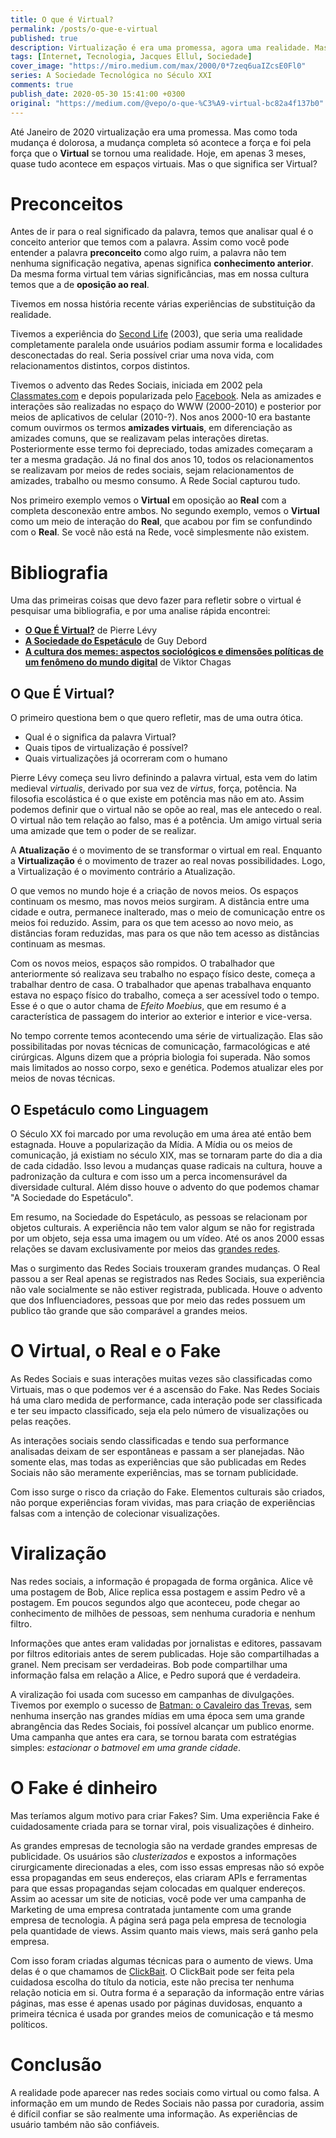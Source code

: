 ```yaml
---
title: O que é Virtual?
permalink: /posts/o-que-e-virtual
published: true
description: Virtualização é era uma promessa, agora uma realidade. Mas já parou para pensar no que é virtual?
tags: [Internet, Tecnologia, Jacques Ellul, Sociedade]
cover_image: "https://miro.medium.com/max/2000/0*7zeq6uaIZcsE0Fl0"
series: A Sociedade Tecnológica no Século XXI
comments: true
publish_date: 2020-05-30 15:41:00 +0300
original: "https://medium.com/@vepo/o-que-%C3%A9-virtual-bc82a4f137b0"
---
```


Até Janeiro de 2020 virtualização era uma promessa. Mas como toda mudança é dolorosa, a mudança completa só acontece a força e foi pela força que o **Virtual** se tornou uma realidade. Hoje, em apenas 3 meses, quase tudo acontece em espaços virtuais. Mas o que significa ser Virtual?

# Preconceitos

Antes de ir para o real significado da palavra, temos que analisar qual é o conceito anterior que temos com a palavra. Assim como você pode entender a palavra **preconceito** como algo ruim, a palavra não tem nenhuma significação negativa, apenas significa **conhecimento anterior**. Da mesma forma virtual tem várias significâncias, mas em nossa cultura temos que a de **oposição ao real**.

Tivemos em nossa história recente várias experiências de substituição da realidade. 

Tivemos a experiência do [Second Life](https://pt.wikipedia.org/wiki/Second_Life) (2003), que seria uma realidade completamente paralela onde usuários podiam assumir forma e localidades desconectadas do real. Seria possível criar uma nova vida, com relacionamentos distintos, corpos distintos.

Tivemos o advento das Redes Sociais, iniciada em 2002 pela [Classmates.com](https://pt.wikipedia.org/wiki/Classmates.com) e depois popularizada pelo [Facebook](https://vepo.github.io/posts/19-00-00-a-rede-social-e-a-democracia/). Nela as amizades e interações são realizadas no espaço do WWW (2000-2010) e posterior por meios de aplicativos de celular (2010-?). Nos anos 2000-10 era bastante comum ouvirmos os termos **amizades virtuais**, em diferenciação as amizades comuns, que se realizavam pelas interações diretas. Posteriormente esse termo foi depreciado, todas amizades começaram a ter a mesma gradação. Já no final dos anos 10, todos os relacionamentos se realizavam por meios de redes sociais, sejam relacionamentos de amizades, trabalho ou mesmo consumo. A Rede Social capturou tudo.

Nos primeiro exemplo vemos o **Virtual** em oposição ao **Real** com a completa desconexão entre ambos. No segundo exemplo, vemos o **Virtual** como um meio de interação do **Real**, que acabou por fim se confundindo com o **Real**. Se você não está na Rede, você simplesmente não existem.

# Bibliografia

Uma das primeiras coisas que devo fazer para refletir sobre o virtual é pesquisar uma bibliografia, e por uma analise rápida encontrei:

* [**O Que É Virtual?**](https://amzn.to/309spdS) de Pierre Lévy
* [**A Sociedade do Espetáculo**](https://amzn.to/2Bzk20P) de Guy Debord 
* [**A cultura dos memes: aspectos sociológicos e dimensões políticas de um fenômeno do mundo digital**](https://amzn.to/2XuUla9) de Viktor Chagas

## O Que É Virtual?
O primeiro questiona bem o que quero refletir, mas de uma outra ótica. 

* Qual é o significa da palavra Virtual? 
* Quais tipos de virtualização é possível?
* Quais virtualizações já ocorreram com o humano

Pierre Lévy começa seu livro definindo a palavra virtual, esta vem do latim medieval _virtualis_, derivado por sua vez de _virtus_, força, potência. Na filosofia escolástica é o que existe em potência mas não em ato. Assim podemos definir que o virtual não se opõe ao real, mas ele antecedo o real. O virtual não tem relação ao falso, mas é a potência. Um amigo virtual seria uma amizade que tem o poder de se realizar.

A **Atualização** é o movimento de se transformar o virtual em real. Enquanto a **Virtualização** é o movimento de trazer ao real novas possibilidades. Logo, a Virtualização é o movimento contrário a Atualização.

O que vemos no mundo hoje é a criação de novos meios. Os espaços continuam os mesmo, mas novos meios surgiram. A distância entre uma cidade e outra, permanece inalterado, mas o meio de comunicação entre os meios foi reduzido. Assim, para os que tem acesso ao novo meio, as distâncias foram reduzidas, mas para os que não tem acesso as distâncias continuam as mesmas. 

Com os novos meios, espaços são rompidos. O trabalhador que anteriormente só realizava seu trabalho no espaço físico deste, começa a trabalhar dentro de casa. O trabalhador que apenas trabalhava enquanto estava no espaço físico do trabalho, começa a ser acessível todo o tempo. Esse é o que o autor chama de _Efeito Moebius_, que em resumo é a característica de passagem do interior ao exterior e interior e vice-versa.

No tempo corrente temos acontecendo uma série de virtualização. Elas são possibilitadas por novas técnicas de comunicação, farmacológicas e até cirúrgicas. Alguns dizem que a própria biologia foi superada. Não somos mais limitados ao nosso corpo, sexo e genética. Podemos atualizar eles por meios de novas técnicas.

## O Espetáculo como Linguagem

O Século XX foi marcado por uma revolução em uma área até então bem estagnada. Houve a popularização da Mídia. A Mídia ou os meios de comunicação, já existiam no século XIX, mas se tornaram parte do dia a dia de cada cidadão. Isso levou a mudanças quase radicais na cultura, houve a padronização da cultura e com isso um a perca incomensurável da diversidade cultural. Além disso houve o advento do que podemos chamar "A Sociedade do Espetáculo".

Em resumo, na Sociedade do Espetáculo, as pessoas se relacionam por objetos culturais. A experiência não tem valor algum se não for registrada por um objeto, seja essa uma imagem ou um vídeo. Até os anos 2000 essas relações se davam exclusivamente por meios das [grandes redes](http://web.archive.org/web/20190520074232/https://revistacult.uol.com.br/home/midia-e-poder-na-sociedade-do-espetaculo/).

Mas o surgimento das Redes Sociais trouxeram grandes mudanças. O Real passou a ser Real apenas se registrados nas Redes Sociais, sua experiência não vale socialmente se não estiver registrada, publicada. Houve o advento que dos Influenciadores, pessoas que por meio das redes possuem um publico tão grande que são comparável a grandes meios.

# O Virtual, o Real e o Fake

As Redes Sociais e suas interações muitas vezes são classificadas como Virtuais, mas o que podemos ver é a ascensão do Fake. Nas Redes Sociais há uma claro medida de performance, cada interação pode ser classificada e ter seu impacto classificado, seja ela pelo número de visualizações ou pelas reações. 

As interações sociais sendo classificadas e tendo sua performance analisadas deixam de ser espontâneas e passam a ser planejadas. Não somente elas, mas todas as experiências que são publicadas em Redes Sociais não são meramente experiências, mas se tornam publicidade.

Com isso surge o risco da criação do Fake. Elementos culturais são criados, não porque experiências foram vividas, mas para criação de experiências falsas com a intenção de colecionar visualizações.

# Viralização

Nas redes sociais, a informação é propagada de forma orgânica. Alice vê uma postagem de Bob, Alice replica essa postagem e assim Pedro vê a postagem. Em poucos segundos algo que aconteceu, pode chegar ao conhecimento de milhões de pessoas, sem nenhuma curadoria e nenhum filtro. 

Informações que antes eram validadas por jornalistas e editores, passavam por filtros editoriais antes de serem publicadas. Hoje são compartilhadas a granel. Nem precisam ser verdadeiras. Bob pode compartilhar uma informação falsa em relação a Alice, e Pedro suporá que é verdadeira. 

A viralização foi usada com sucesso em campanhas de divulgações. Tivemos por exemplo o sucesso de [Batman: o Cavaleiro das Trevas](https://web.archive.org/web/20080506062515/http://jovem.uol.com.br/ultnot/ult4334u264.jhtm), sem nenhuma inserção nas grandes mídias em uma época sem uma grande abrangência das Redes Sociais, foi possível alcançar um publico enorme. Uma campanha que antes era cara, se tornou barata com estratégias simples: _estacionar o batmovel em uma grande cidade_.

# O Fake é dinheiro

Mas teríamos algum motivo para criar Fakes? Sim. Uma experiência Fake é cuidadosamente criada para se tornar viral, pois visualizações é dinheiro.

As grandes empresas de tecnologia são na verdade grandes empresas de publicidade. Os usuários são _clusterizados_ e expostos a informações cirurgicamente direcionadas a eles, com isso essas empresas não só expõe essa propagandas em seus endereços, elas criaram APIs e ferramentas para que essas propagandas sejam colocadas em qualquer endereços. Assim ao acessar um site de noticias, você pode ver uma campanha de Marketing de uma empresa contratada juntamente com uma grande empresa de tecnologia. A página será paga pela empresa de tecnologia pela quantidade de views. Assim quanto mais views, mais será ganho pela empresa.

Com isso foram criadas algumas técnicas para o aumento de views. Uma delas é o que chamamos de [ClickBait](https://pt.wikipedia.org/wiki/Clickbait). O ClickBait pode ser feita pela cuidadosa escolha do título da noticia, este não precisa ter nenhuma relação noticia em si. Outra forma é a separação da informação entre várias páginas, mas esse é apenas usado por páginas duvidosas, enquanto a primeira técnica é usada por grandes meios de comunicação e tá mesmo políticos.

# Conclusão

A realidade pode aparecer nas redes sociais como virtual ou como falsa. A informação em um mundo de Redes Sociais não passa por curadoria, assim é difícil confiar se são realmente uma informação. As experiências de usuário também não são confiáveis.